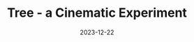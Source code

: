 ---
id: tree
title: Tree - a Cinematic Experiment
img: film/tree.jpg
imgalt: A blurd Christmas tree in the baground with the text \"Tree - a Cinematic Experiment\"
date: 2023-12-22
watchlink: https://youtu.be/oYH1xbHy8dU
featured: true
---